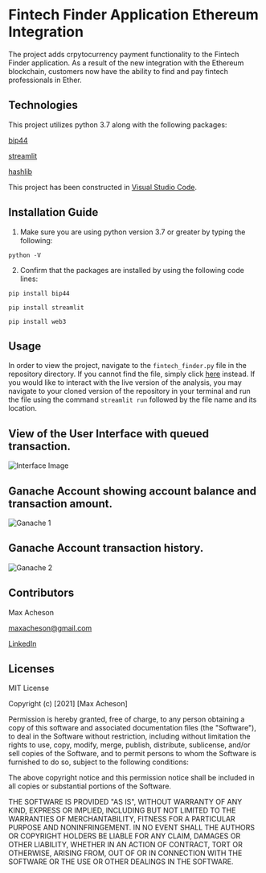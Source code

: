 # Fintech Finder Application Ethereum Integration

The project adds crpytocurrency payment functionality to the Fintech Finder application. As a result of the new integration with the Ethereum blockchain, customers now have the ability to find and pay fintech professionals in Ether.

## Technologies

This project utilizes python 3.7 along with the following packages:

[bip44](https://pypi.org/project/bip44/) 

[streamlit](https://pypi.org/project/streamlit/)

[hashlib](https://pypi.org/project/web3/)

This project has been constructed in [Visual Studio Code](https://code.visualstudio.com/).

## Installation Guide

1. Make sure you are using python version 3.7 or greater by typing the following:

`python -V`

2. Confirm that the packages are installed by using the following code lines:

`pip install bip44`

`pip install streamlit`

`pip install web3`

## Usage

In order to view the project, navigate to the `fintech_finder.py` file in the repository directory. If you cannot find the file, simply click [here](https://github.com/MaxAcheson/module_19_challenge/blob/main/Starter_Code/fintech_finder.py) instead. If you would like to interact with the live version of the analysis, you may navigate to your cloned version of the repository in your terminal and run the file using the command `streamlit run` followed by the file name and its location.

## View of the User Interface with queued transaction.

![Interface Image](https://github.com/MaxAcheson/module_19_challenge/blob/main/Starter_Code/Images/Project%20Image%201.png)

## Ganache Account showing account balance and transaction amount.

![Ganache 1](https://github.com/MaxAcheson/module_19_challenge/blob/main/Starter_Code/Images/Project%20Image%203.png)

## Ganache Account transaction history.

![Ganache 2](https://github.com/MaxAcheson/module_19_challenge/blob/main/Starter_Code/Images/Project%20Image%202.png)

## Contributors

Max Acheson

maxacheson@gmail.com

[LinkedIn](https://www.linkedin.com/in/max-acheson-75093a19a/)

## Licenses

MIT License

Copyright (c) [2021] [Max Acheson]

Permission is hereby granted, free of charge, to any person obtaining a copy of this software and associated documentation files (the "Software"), to deal in the Software without restriction, including without limitation the rights to use, copy, modify, merge, publish, distribute, sublicense, and/or sell copies of the Software, and to permit persons to whom the Software is furnished to do so, subject to the following conditions:

The above copyright notice and this permission notice shall be included in all copies or substantial portions of the Software.

THE SOFTWARE IS PROVIDED "AS IS", WITHOUT WARRANTY OF ANY KIND, EXPRESS OR IMPLIED, INCLUDING BUT NOT LIMITED TO THE WARRANTIES OF MERCHANTABILITY, FITNESS FOR A PARTICULAR PURPOSE AND NONINFRINGEMENT. IN NO EVENT SHALL THE AUTHORS OR COPYRIGHT HOLDERS BE LIABLE FOR ANY CLAIM, DAMAGES OR OTHER LIABILITY, WHETHER IN AN ACTION OF CONTRACT, TORT OR OTHERWISE, ARISING FROM, OUT OF OR IN CONNECTION WITH THE SOFTWARE OR THE USE OR OTHER DEALINGS IN THE SOFTWARE.